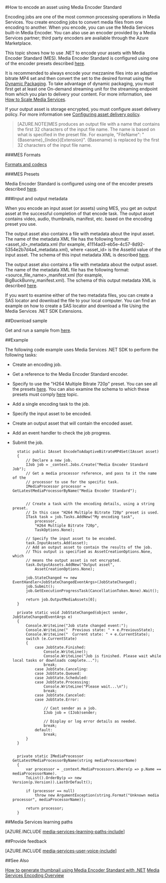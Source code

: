 <properties 
	pageTitle="How to encode an asset using Media Encoder Standard" 
	description="This topic shows how to use .NET to encode an asset using Media Encoder Strandard." 
	services="media-services" 
	documentationCenter="" 
	authors="juliako" 
	manager="erikre" 
	editor=""/>

<tags 
	ms.service="media-services" 
	ms.workload="media" 
	ms.tgt_pltfrm="na" 
	ms.devlang="na" 
	ms.topic="article" 
 	ms.date="05/03/2016"
	ms.author="juliako;anilmur"/>


#How to encode an asset using Media Encoder Standard

Encoding jobs are one of the most common processing operations in Media Services. You create encoding jobs to convert media files from one encoding to another. When you encode, you can use the Media Services built-in Media Encoder. You can also use an encoder provided by a Media Services partner; third party encoders are available through the Azure Marketplace. 

This topic shows how to use .NET to encode your assets with Media Encoder Standard (MES). Media Encoder Standard is configured using one of the encoder presets described [here](http://go.microsoft.com/fwlink/?linkid=618336&clcid=0x409).

It is recommended to always encode your mezzanine files into an adaptive bitrate MP4 set and then convert the set to the desired format using the [Dynamic Packaging](media-services-dynamic-packaging-overview.md). To take advantage of dynamic packaging, you must first get at least one On-demand streaming unit for the streaming endpoint from which you plan to delivery your content. For more information, see [How to Scale Media Services](media-services-manage-origins.md#scale_streaming_endpoints).

If your output asset is storage encrypted, you must configure asset delivery policy. For more information see [Configuring asset delivery policy](media-services-dotnet-configure-asset-delivery-policy.md).

>[AZURE.NOTE]MES produces an output file with a name that contains the first 32 characters of the input file name. The name is based on what is specified in the preset file. For example, "FileName": "{Basename}_{Index}{Extension}". {Basename} is replaced by the first 32 characters of the input file name.  

###MES Formats

[Formats and codecs](media-services-media-encoder-standard-formats.md)

###MES Presets

Media Encoder Standard is configured using one of the encoder presets described [here](http://go.microsoft.com/fwlink/?linkid=618336&clcid=0x409).

###Input and output metadata

When you encode an input asset (or assets) using MES, you get an output asset at the successful completion of that encode task. The output asset contains video, audio, thumbnails, manifest, etc. based on the encoding preset you use.

The output asset also contains a file with metadata about the input asset. The name of the metadata XML file has the following format: <asset_id>_metadata.xml (for example, 41114ad3-eb5e-4c57-8d92-5354e2b7d4a4_metadata.xml), where <asset_id> is the AssetId value of the input asset. The schema of this input metadata XML is described [here](http://msdn.microsoft.com/library/azure/dn783120.aspx).

The output asset also contains a file with metadata about the output asset. The name of the metadata XML file has the following format: <source_file_name>_manifest.xml (for example, BigBuckBunny_manifest.xml). The schema of this output metadata XML is described [here](http://msdn.microsoft.com/library/azure/dn783217.aspx).

If you want to examine either of the two metadata files, you can create a SAS locator and download the file to your local computer. You can find an example on how to create a SAS locator and download a file Using the Media Services .NET SDK Extensions.

##Download sample

Get and run a sample from [here](https://azure.microsoft.com/documentation/samples/media-services-dotnet-on-demand-encoding-with-media-encoder-standard/).

##Example

The following code example uses Media Services .NET SDK to perform the following tasks:

- Create an encoding job.
- Get a reference to the Media Encoder Standard encoder.
- Specify to use the "H264 Multiple Bitrate 720p" preset. You can see all the presets [here](http://go.microsoft.com/fwlink/?linkid=618336&clcid=0x409). You can also examine the schema to which these presets must comply [here](https://msdn.microsoft.com/library/mt269962.aspx) topic.
- Add a single encoding task to the job. 
- Specify the input asset to be encoded.
- Create an output asset that will contain the encoded asset.
- Add an event handler to check the job progress.
- Submit the job.
		
		static public IAsset EncodeToAdaptiveBitrateMP4Set(IAsset asset)
		{
		    // Declare a new job.
		    IJob job = _context.Jobs.Create("Media Encoder Standard Job");
		    // Get a media processor reference, and pass to it the name of the 
		    // processor to use for the specific task.
		    IMediaProcessor processor = GetLatestMediaProcessorByName("Media Encoder Standard");
		

		    // Create a task with the encoding details, using a string preset.
		    // In this case "H264 Multiple Bitrate 720p" preset is used.
		    ITask task = job.Tasks.AddNew("My encoding task",
		        processor,
		        "H264 Multiple Bitrate 720p",
		        TaskOptions.None);
		
		    // Specify the input asset to be encoded.
		    task.InputAssets.Add(asset);
		    // Add an output asset to contain the results of the job. 
		    // This output is specified as AssetCreationOptions.None, which 
		    // means the output asset is not encrypted. 
		    task.OutputAssets.AddNew("Output asset",
		        AssetCreationOptions.None);
		
		    job.StateChanged += new EventHandler<JobStateChangedEventArgs>(JobStateChanged);
		    job.Submit();
		    job.GetExecutionProgressTask(CancellationToken.None).Wait();
		
		    return job.OutputMediaAssets[0];
		}
		
		private static void JobStateChanged(object sender, JobStateChangedEventArgs e)
		{
		    Console.WriteLine("Job state changed event:");
		    Console.WriteLine("  Previous state: " + e.PreviousState);
		    Console.WriteLine("  Current state: " + e.CurrentState);
		    switch (e.CurrentState)
		    {
		        case JobState.Finished:
		            Console.WriteLine();
		            Console.WriteLine("Job is finished. Please wait while local tasks or downloads complete...");
		            break;
		        case JobState.Canceling:
		        case JobState.Queued:
		        case JobState.Scheduled:
		        case JobState.Processing:
		            Console.WriteLine("Please wait...\n");
		            break;
		        case JobState.Canceled:
		        case JobState.Error:
		
		            // Cast sender as a job.
		            IJob job = (IJob)sender;
		
		            // Display or log error details as needed.
		            break;
		        default:
		            break;
		    }
		}
		
		
		private static IMediaProcessor GetLatestMediaProcessorByName(string mediaProcessorName)
		{
		    var processor = _context.MediaProcessors.Where(p => p.Name == mediaProcessorName).
		    ToList().OrderBy(p => new Version(p.Version)).LastOrDefault();
		
		    if (processor == null)
		        throw new ArgumentException(string.Format("Unknown media processor", mediaProcessorName));
		
		    return processor;
		}


##Media Services learning paths

[AZURE.INCLUDE [media-services-learning-paths-include](../../includes/media-services-learning-paths-include.md)]

##Provide feedback

[AZURE.INCLUDE [media-services-user-voice-include](../../includes/media-services-user-voice-include.md)]

##See Also 

[How to generate thumbnail using Media Encoder Standard with .NET](media-services-dotnet-generate-thumbnail-with-mes.md)
[Media Services Encoding Overview](media-services-encode-asset.md)
